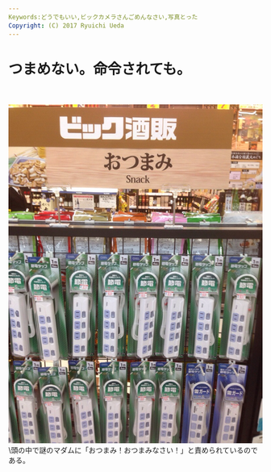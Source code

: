 ```yaml
---
Keywords:どうでもいい,ビックカメラさんごめんなさい,写真とった
Copyright: (C) 2017 Ryuichi Ueda
---
```


# つまめない。命令されても。
<br /><br /><a href="20140502-160003.jpg"><img src="20140502-160003.jpg" alt="20140502-160003.jpg" class="alignnone size-full" /></a>\\頭の中で謎のマダムに「おつまみ！おつまみなさい！」と責められているのである。
